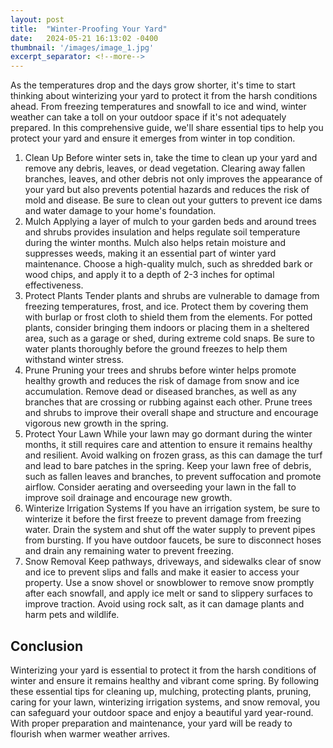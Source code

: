 ```yaml
---
layout: post
title:  "Winter-Proofing Your Yard"
date:   2024-05-21 16:13:02 -0400
thumbnail: '/images/image_1.jpg'
excerpt_separator: <!--more-->
---
```

As the temperatures drop and the days grow shorter, it's time to start thinking about winterizing your yard to protect it from the harsh conditions ahead. <!--more-->From freezing temperatures and snowfall to ice and wind, winter weather can take a toll on your outdoor space if it's not adequately prepared. In this comprehensive guide, we'll share essential tips to help you protect your yard and ensure it emerges from winter in top condition.
1. Clean Up
Before winter sets in, take the time to clean up your yard and remove any debris, leaves, or dead vegetation. Clearing away fallen branches, leaves, and other debris not only improves the appearance of your yard but also prevents potential hazards and reduces the risk of mold and disease. Be sure to clean out your gutters to prevent ice dams and water damage to your home's foundation.
2. Mulch
Applying a layer of mulch to your garden beds and around trees and shrubs provides insulation and helps regulate soil temperature during the winter months. Mulch also helps retain moisture and suppresses weeds, making it an essential part of winter yard maintenance. Choose a high-quality mulch, such as shredded bark or wood chips, and apply it to a depth of 2-3 inches for optimal effectiveness.
3. Protect Plants
Tender plants and shrubs are vulnerable to damage from freezing temperatures, frost, and ice. Protect them by covering them with burlap or frost cloth to shield them from the elements. For potted plants, consider bringing them indoors or placing them in a sheltered area, such as a garage or shed, during extreme cold snaps. Be sure to water plants thoroughly before the ground freezes to help them withstand winter stress.
4. Prune
Pruning your trees and shrubs before winter helps promote healthy growth and reduces the risk of damage from snow and ice accumulation. Remove dead or diseased branches, as well as any branches that are crossing or rubbing against each other. Prune trees and shrubs to improve their overall shape and structure and encourage vigorous new growth in the spring.
5. Protect Your Lawn
While your lawn may go dormant during the winter months, it still requires care and attention to ensure it remains healthy and resilient. Avoid walking on frozen grass, as this can damage the turf and lead to bare patches in the spring. Keep your lawn free of debris, such as fallen leaves and branches, to prevent suffocation and promote airflow. Consider aerating and overseeding your lawn in the fall to improve soil drainage and encourage new growth.
6. Winterize Irrigation Systems
If you have an irrigation system, be sure to winterize it before the first freeze to prevent damage from freezing water. Drain the system and shut off the water supply to prevent pipes from bursting. If you have outdoor faucets, be sure to disconnect hoses and drain any remaining water to prevent freezing.
7. Snow Removal
Keep pathways, driveways, and sidewalks clear of snow and ice to prevent slips and falls and make it easier to access your property. Use a snow shovel or snowblower to remove snow promptly after each snowfall, and apply ice melt or sand to slippery surfaces to improve traction. Avoid using rock salt, as it can damage plants and harm pets and wildlife.

## Conclusion
Winterizing your yard is essential to protect it from the harsh conditions of winter and ensure it remains healthy and vibrant come spring. By following these essential tips for cleaning up, mulching, protecting plants, pruning, caring for your lawn, winterizing irrigation systems, and snow removal, you can safeguard your outdoor space and enjoy a beautiful yard year-round. With proper preparation and maintenance, your yard will be ready to flourish when warmer weather arrives.
